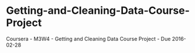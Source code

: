 # Getting-and-Cleaning-Data-Course-Project
Coursera - M3W4 - Getting and Cleaning Data Course Project - Due 2016-02-28
